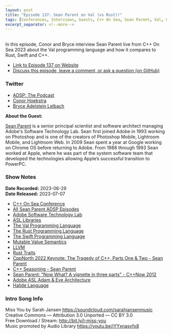 ```yaml
---
layout: post
title: "Episode 137: Sean Parent on Val (vs Rust)!"
tags: [Conferences, Interviews, Guests, C++ On Sea, Sean Parent, Val, C++, Rust, Swift]
excerpt_separator: <!--more-->
---
```


<div id="buzzsprout-player-13178820"></div><script src="https://www.buzzsprout.com/1501960/13178820-episode-137-sean-parent-on-val-vs-rust.js?container_id=buzzsprout-player-13178820&player=small" type="text/javascript" charset="utf-8"></script>

<br>In this episode, Conor and Bryce interview Sean Parent live from C++ On Sea 2023 about the Val programming language and how it compares to Rust, Swift and C++.

<!--more-->

* [Link to Episode 137 on Website](https://adspthepodcast.com/2023/07/07/Episode-137.html)
* [Discuss this episode, leave a comment, or ask a question (on GitHub)](https://github.com/codereport/adsp2/discussions/28)

### Twitter
 
* [ADSP: The Podcast](https://twitter.com/adspthepodcast)
* [Conor Hoekstra](https://twitter.com/code_report)
* [Bryce Adelstein Lelbach](https://twitter.com/blelbach)

**About the Guest:**

[Sean Parent](https://twitter.com/seanparent) is a senior principal scientist and software architect managing Adobe's Software Technology Lab. Sean first joined Adobe in 1993 working on Photoshop and is one of the creators of Photoshop Mobile, Lightroom Mobile, and Lightroom Web. In 2009 Sean spent a year at Google working on Chrome OS before returning to Adobe. From 1988 through 1993 Sean worked at Apple, where he was part of the system software team that developed the technologies allowing Apple’s successful transition to PowerPC.

### Show Notes
 
**Date Recorded:** 2023-06-29 <br>
**Date Released:** 2023-07-07

* [C++ On Sea Conference](https://cpponsea.uk/)
* [All Sean Parent ADSP Episodes](https://adspthepodcast.com/tags/#Sean+Parent)
* [Adobe Software Technology Lab](https://stlab.adobe.com/)
* [ASL Libraries](https://stlab.adobe.com/group__asl__overview.html)
* [The Val Programming Language](https://www.val-lang.dev/)
* [The Rust Programming Language](https://www.rust-lang.org/)
* [The Swift Programming Language](https://swift.org/)
* [Mutable Value Semantics](https://www.jot.fm/issues/issue_2022_02/article2.pdf)
* [LLVM](https://llvm.org/)
* [Rust Traits](https://doc.rust-lang.org/book/ch10-02-traits.html)
* [CppNorth 2022 Keynote: The Tragedy of C++, Parts One & Two - Sean Parent](https://www.youtube.com/watch?v=kZCPURMH744)
* [C++ Seasoning - Sean Parent](https://youtu.be/qH6sSOr-yk8)
* [Sean Parent: "Now What? A vignette in three parts" - C++Now 2012](https://www.youtube.com/watch?v=iGenpw2NeKQ)
* [Adobe ASL Adam & Eve Architecture](https://stlab.adobe.com/group__asl__overview.html#asl_overview_adam_and_eve_architecture)
* [Halide Language](https://halide-lang.org/)

### Intro Song Info
 
Miss You by Sarah Jansen https://soundcloud.com/sarahjansenmusic<br>
Creative Commons — Attribution 3.0 Unported — CC BY 3.0<br>
Free Download / Stream: http://bit.ly/l-miss-you<br>
Music promoted by Audio Library https://youtu.be/iYYxnasvfx8<br>
